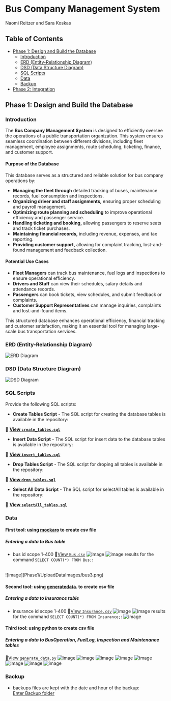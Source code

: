 

# Bus Company Management System

Naomi Reitzer and Sara Koskas

## Table of Contents  
- [Phase 1: Design and Build the Database](#phase-1-design-and-build-the-database)  
  - [Introduction](#introduction)  
  - [ERD (Entity-Relationship Diagram)](#erd-entity-relationship-diagram)  
  - [DSD (Data Structure Diagram)](#dsd-data-structure-diagram)  
  - [SQL Scripts](#sql-scripts)  
  - [Data](#data)
  - [Backup](#backup)
- [Phase 2: Integration](#phase-2-integration)  

## Phase 1: Design and Build the Database  

### Introduction

The **Bus Company Management System** is designed to efficiently oversee the operations of a public transportation organization. This system ensures seamless coordination between different divisions, including fleet management, employee assignments, route scheduling, ticketing, finance, and customer support.

#### Purpose of the Database
This database serves as a structured and reliable solution for bus company operations by:
- **Managing the fleet through** detailed tracking of buses, maintenance records, fuel consumption and inspections.
- **Organizing driver and staff assignments,** ensuring proper scheduling and payroll management.
- **Optimizing route planning and scheduling** to improve operational efficiency and passenger service.  
- **Handling ticketing and booking,** allowing passengers to reserve seats and track ticket purchases.
- **Maintaining financial records,** including revenue, expenses, and tax reporting.
- **Providing customer support,** allowing for complaint tracking, lost-and-found management and feedback collection.

#### Potential Use Cases
- **Fleet Managers** can track bus maintenance, fuel logs and inspections to ensure operational efficiency. 
- **Drivers and Staff** can view their schedules, salary details and attendance records.
- **Passengers** can book tickets, view schedules, and submit feedback or complaints.
- **Customer Support Representatives** can manage inquiries, complaints and lost-and-found items.

This structured database enhances operational efficiency, financial tracking and customer satisfaction, making it an essential tool for managing large-scale bus transportation services.

###  ERD (Entity-Relationship Diagram)    
![ERD Diagram](Phase1/ERDAndDSTFiles/ERD.png)  

###  DSD (Data Structure Diagram)   
![DSD Diagram](Phase1/ERDAndDSTFiles/DSD.png)  

###  SQL Scripts  
Provide the following SQL scripts:  
- **Create Tables Script** - The SQL script for creating the database tables is available in the repository:  

📜 **[View `create_tables.sql`](Phase1/Scripts/FleetManagementCreateTable.sql)**  

- **Insert Data Script** - The SQL script for insert data to the database tables is available in the repository:  

📜 **[View `insert_tables.sql`](Phase1/Scripts/FleetManagementInsertTables.sql)**  
 
- **Drop Tables Script** - The SQL script for droping all tables is available in the repository:  

📜 **[View `drop_tables.sql`](Phase1/Scripts/FleetManagementDropTable.sql)**  

- **Select All Data Script**  - The SQL script for selectAll tables is available in the repository:  

📜 **[View `selectAll_tables.sql`](Phase1/Scripts/FleetManagementSelectAll.sql)**  
  
###  Data  
####  First tool: using [mockaro](https://www.mockaroo.com/) to create csv file
#####  Entering a data to Bus table
-  bus id scope 1-400
📜[View `Bus.csv`](Phase1/MockedData/Bus.csv)
![image](Phase1/UploadDataImages/bus1.png)
![image](Phase1/UploadDataImages/bus2.png)
results for  the command `SELECT COUNT(*) FROM Bus;`:
<br>
![image](Phase1/UploadDataImages/bus3.png)

####  Second tool: using [generatedata](https://generatedata.com/generator). to create csv file 
#####  Entering a data to Insurance table
- insurance id scope 1-400
📜[View `Insurance.csv`](Phase1/MockedData/Insurance.csv)
![image](Phase1/UploadDataImages/Insurance1.png)
![image](Phase1/UploadDataImages/Insurance2.png)
results for  the command `SELECT COUNT(*) FROM Insurance;`:
![image](Phase1/UploadDataImages/Insurance3.png)

####  Third tool: using python to create csv file
#####  Entering a data to BusOperation, FuelLog, Inspection and Maintenance tables
📜[View `generate_data.py`](Phase1/MockDataScript/generate_data.py)
![image](Phase1/UploadDataImages/BusOperation1.png)
![image](Phase1/UploadDataImages/BusOperation2.png)
![image](Phase1/UploadDataImages/FuelLog1.png)
![image](Phase1/UploadDataImages/FuelLog2.png)
![image](Phase1/UploadDataImages/Inspection1.png)
![image](Phase1/UploadDataImages/Inspection2.png)
![image](Phase1/UploadDataImages/Maintenance1.png)
![image](Phase1/UploadDataImages/Maintenance2.png)

### Backup 
-   backups files are kept with the date and hour of the backup:  
[Enter Backup folder](Phase1/Backup)
